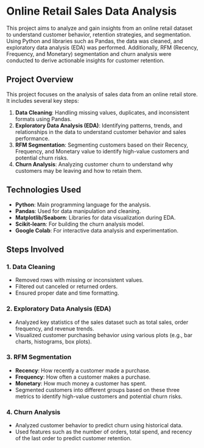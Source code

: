 # Online Retail Sales Data Analysis

This project aims to analyze and gain insights from an online retail dataset to understand customer behavior, retention strategies, and segmentation. Using Python and libraries such as Pandas, the data was cleaned, and exploratory data analysis (EDA) was performed. Additionally, RFM (Recency, Frequency, and Monetary) segmentation and churn analysis were conducted to derive actionable insights for customer retention.

## Project Overview

This project focuses on the analysis of sales data from an online retail store. It includes several key steps:
1. **Data Cleaning**: Handling missing values, duplicates, and inconsistent formats using Pandas.
2. **Exploratory Data Analysis (EDA)**: Identifying patterns, trends, and relationships in the data to understand customer behavior and sales performance.
3. **RFM Segmentation**: Segmenting customers based on their Recency, Frequency, and Monetary value to identify high-value customers and potential churn risks.
4. **Churn Analysis**: Analyzing customer churn to understand why customers may be leaving and how to retain them.

## Technologies Used

- **Python**: Main programming language for the analysis.
- **Pandas**: Used for data manipulation and cleaning.
- **Matplotlib/Seaborn**: Libraries for data visualization during EDA.
- **Scikit-learn**: For building the churn analysis model.
- **Google Colab**: For interactive data analysis and experimentation.

## Steps Involved

### 1. Data Cleaning
- Removed rows with missing or inconsistent values.
- Filtered out canceled or returned orders.
- Ensured proper date and time formatting.
  
### 2. Exploratory Data Analysis (EDA)
- Analyzed key statistics of the sales dataset such as total sales, order frequency, and revenue trends.
- Visualized customer purchasing behavior using various plots (e.g., bar charts, histograms, box plots).

### 3. RFM Segmentation
- **Recency**: How recently a customer made a purchase.
- **Frequency**: How often a customer makes a purchase.
- **Monetary**: How much money a customer has spent.
- Segmented customers into different groups based on these three metrics to identify high-value customers and potential churn risks.

### 4. Churn Analysis
- Analyzed customer behavior to predict churn using historical data.
- Used features such as the number of orders, total spend, and recency of the last order to predict customer retention.

